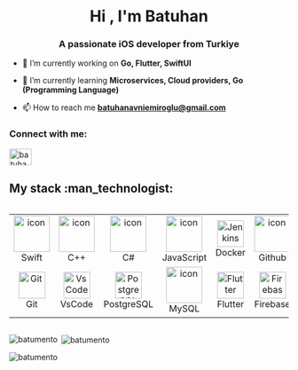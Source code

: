 <h1 align="center">Hi , I'm Batuhan</h1>
<h3 align="center">A passionate iOS developer from Turkiye</h3>

- 🔭 I’m currently working on **Go, Flutter, SwiftUI**

- 🌱 I’m currently learning **Microservices, Cloud providers, Go (Programming Language)**

- 📫 How to reach me **batuhanavniemiroglu@gmail.com**

<h3 align="left">Connect with me:</h3>
<p align="left">
<a href="https://linkedin.com/in/batuhan emiroğlu" target="blank"><img align="center" src="https://raw.githubusercontent.com/rahuldkjain/github-profile-readme-generator/master/src/images/icons/Social/linked-in-alt.svg" alt="batuhan emiroğlu" height="30" width="40" /></a>
</p>

<h2>My stack :man_technologist:</h2>
<div style="display: flex; align-items: flex-start; align: center">
<table align="center">
 <tr>
    <td align="center" width="96">
        <img src="https://techstack-generator.vercel.app/swift-icon.svg" alt="icon" width="65" height="65" />
      <br>Swift
    </td>
    <td align="center" width="96">
      <a href="#macropower-tech">
        <img src="https://techstack-generator.vercel.app/cpp-icon.svg" alt="icon" width="65" height="65" />
      </a>
      <br>C++
    </td>
    <td align="center" width="96">
        <img src="https://techstack-generator.vercel.app/csharp-icon.svg" alt="icon" width="65" height="65" />
      <br>C#
    </td>
    <td align="center" width="96">
        <img src="https://techstack-generator.vercel.app/js-icon.svg" alt="icon" width="65" height="65" />
      <br>JavaScript
    </td>
                  <td align="center" width="96">
        <img src="https://techstack-generator.vercel.app/docker-icon.svg" width="48" height="48" alt="Jenkins" />
      <br>Docker
    </td>
        <td align="center" width="96">
        <img src="https://techstack-generator.vercel.app/github-icon.svg" alt="icon" width="65" height="65" />
      <br>Github
    </td>
      <td align="center" width="96">
        <img src="https://skillicons.dev/icons?i=unity" width="48" height="48" alt="Unity" />
      <br>Unity
    </td>
 </tr>
 <tr>
    <td align="center" width="96"> 
        <img src="https://user-images.githubusercontent.com/25181517/192108372-f71d70ac-7ae6-4c0d-8395-51d8870c2ef0.png" width="48" height="48" alt="Git" />
      <br>Git
    </td>
    <td align="center" width="96">
        <img src="https://skillicons.dev/icons?i=vscode" width="48" height="48" alt="VsCode" />
      <br>VsCode
    </td>
    <td align="center" width="96">
        <img src="https://skillicons.dev/icons?i=postgres" width="48" height="48" alt="PostgreSQL" />
      <br>PostgreSQL
    </td>
    <td align="center" width="96">
        <img src="https://techstack-generator.vercel.app/mysql-icon.svg" alt="icon" width="65" height="65" />
      <br>MySQL
    </td>
    <td align="center" width="96">
        <img src="https://skillicons.dev/icons?i=flutter" width="48" height="48" alt="Flutter" />
      <br>Flutter
    </td>
    <td align="center" width="96">
        <img src="https://skillicons.dev/icons?i=firebase" width="48" height="48" alt="Firebase" />
      <br>Firebase
    </td>
    <td align="center" width="96">
        <img src="https://skillicons.dev/icons?i=unreal" width="48" height="48" alt="Unreal Engine" />
      <br>Unreal Engine
    </td>
 </tr>
</table>
<br><br>
</div>

<p><img align="left" src="https://github-readme-stats.vercel.app/api/top-langs?username=batumento&show_icons=true&locale=en&layout=compact" alt="batumento" /></p>

<p>&nbsp;<img align="center" src="https://github-readme-stats.vercel.app/api?username=batumento&show_icons=true&locale=en" alt="batumento" /></p>

<p><img align="center" src="https://github-readme-streak-stats.herokuapp.com/?user=batumento&" alt="batumento" /></p>
